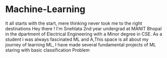 # Machine-Learning
It all starts with the start, mere thinking never took me to the right destinations
Hey there !
I'm Snehlata 2nd year undergrad at MANIT Bhopal in the dpartment of Electrical Engineering with a Minor degree in CSE.
As a student i was always fascinated ML and A,This space is all about my journey of learning ML, I have made several fundamental projects of ML staring with basic classification Problem 
